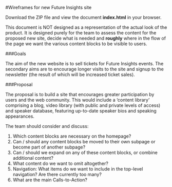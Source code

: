 #Wireframes for new Future Insights site

Download the ZIP file and view the document <b>index.html</b> in your browser.

This document is NOT designed as a representation of the actual look of the product. It is designed purely for the team to assess the content for the proposed new site, decide what is needed and <b>roughly</b> where in the flow of the page we want the various content blocks to be visible to users.

###Goals

The aim of the new website is to sell tickets for Future Insights events. The secondary aims are to encourage longer visits to the site and signup to the newsletter (the result of which will be increased ticket sales).

###Proposal

The proposal is to build a site that encourages greater participation by users and the web community. This would include a ‘content library’ comprising a blog, video library (with public and private levels of access) and speaker database, featuring up-to-date speaker bios and speaking appearances.

The team should consider and discuss:

1. Which content blocks are necessary on the homepage?
2. Can / should any content blocks be moved to their own subpage or become part of another subpage?
3. Can / should we expand on any of these content blocks, or combine additional content?
4. What content do we want to omit altogether?
5. Navigation: What items do we want to include in the top-level navigation? Are there currently too many?
6. What are the main Calls-to-Action?
